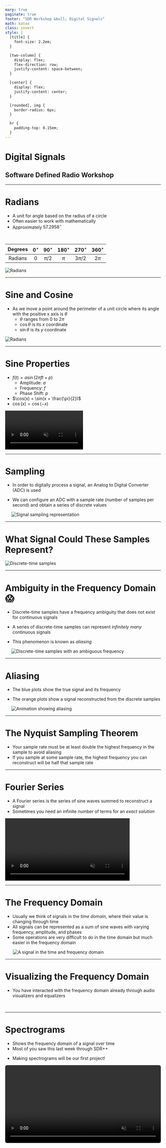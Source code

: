 ```yaml
---
marp: true
paginate: true
footer: "SDR Workshop &bull; Digital Signals"
math: katex
class: invert
style: |
  [title] {
    font-size: 2.2em;
  }

  [two-column] {
    display: flex;
    flex-direction: row;
    justify-content: space-between;
  }

  [center] {
    display: flex;
    justify-content: center;
  }

  [rounded], img {
    border-radius: 6px;
  }

  hr {
    padding-top: 0.15em;
  }
---
```


<h1 title>Digital Signals</h1>

## Software Defined Radio Workshop

---

<div two-column>
<div>

# Radians

- A unit for angle based on the radius of a circle
- Often easier to work with mathematically
- Approximately $57.2958^\circ{}$

<br>

<div center>

|Degrees|$0^\circ{}$|$90^\circ{}$|$180^\circ{}$|$270^\circ{}$|$360^\circ{}$|
|:-:|:-:|:-:|:-:|:-:|:-:|
|Radians|$0$|$\pi/2$|$\pi$|$3\pi{}/2$|$2\pi{}$|

</div>
</div>
<div style="width: 37%">

![Radians](assets/digital-signals/radians.gif)

</div>

<!--
R=(a*pi)/180
-->

---

<div two-column>
<div>

# Sine and Cosine

- As we move a point around the perimeter of a unit circle where its angle with the positive x axis is $\theta{}$
  - $\theta$ ranges from $0$ to $2\pi$
  - $\cos{\theta}$ is its $x$ coordinate
  - $\sin{\theta}$ is its $y$ coordinate

</div>
<div style="width: 130%">

![Radians](assets/digital-signals/sin-cos.gif)

</div>

---

<div two-column>
<div>

# Sine Properties

- $f(t)=a\sin(2\pi{}ft+p)$
  - Amplitude: $a$
  - Frequency: $f$
  - Phase Shift: $p$
- $\cos(x) = \sin(x + \frac{\pi}{2})$
- $\cos(x)=\cos(-x)$

</div>
<div style="width: 50%"><video src="assets/digital-signals/sine-wave.mp4" autoplay loop controls muted width="100%"></video></div>
</div>

<!--
sin(x)=-sin(-x)
-->

---

<div two-column>
<div>

# Sampling

- In order to digitally process a signal, an Analog to Digital Converter (ADC) is used

- We can configure an ADC with a sample rate (number of samples per second) and obtain a series of discrete values

</div>
<div style="width: 100%;margin-left: 20px;">

![Signal sampling representation](assets/digital-signals/continous-vs-discrete.jpg)

</div>
</div>

---

# What Signal Could These Samples Represent?

<div center>

![Discrete-time samples](assets/digital-signals/ambigous-samples-top.jpg)

</div>

---

# Ambiguity in the Frequency Domain :scream:

<div two-column>
<div>

- Discrete-time samples have a frequency ambiguity that does not exist for continuous signals

- A series of discrete-time samples can represent *infinitely many* continuous signals

- This phenomenon is known as *aliasing*

</div>
<div style="width: 100%;margin-left: 20px;">

![Discrete-time samples with an ambiguous frequency](assets/digital-signals/ambigous-samples.jpg)

</div>
</div>

---

<div two-column>
<div>

# Aliasing

- The blue plots show the true signal and its frequency

- The orange plots show a signal reconstructed from the discrete samples

</div>
<div style="width: 100%;margin-left: 20px;">

![Animation showing aliasing](assets/digital-signals/fft-aliasing.gif)

</div>
</div>

<!--
Upper left: Animation depicts a sequence of sinusoids, each with a higher frequency than the previous ones.
These "true" signals are also being sampled (blue dots) at a constant frequency/rate, Upper right: The continuous Fourier transform of the sinusoid (not the samples).
The single non-zero component, depicting the actual frequency, means there is no ambiguity. Lower right: The discrete Fourier transform of just the available samples.
The presence of two components means the samples can fit at least two different sinusoids, one of which is the true frequency (upper-right).
Lower left: Using the same samples (now in orange), the default reconstruction algorithm produces the lower-frequency sinusoid.
-->

---

# The Nyquist Sampling Theorem

- Your sample rate must be at least double the highest frequency in the sample to avoid aliasing
- If you sample at some sample rate, the highest frequency you can reconstruct will be half that sample rate

<!--
Human hearing is approx 20Hz to 20,000 Hz

- 44,100 Hz - CD audio (most common)
- 48,000 Hz - Standard sample rate for professional applications
-->

---

# Fourier Series

- A Fourier series is the series of sine waves summed to reconstruct a signal
- Sometimes you need an infinite number of terms for an *exact solution*

<div center>
<video src="assets/digital-signals/fourier-series.mp4" autoplay loop controls muted width="80%"></video>
</div>

<!-- 
Every signal has a fourier series!
-->

---

# The Frequency Domain

<div two-column>
<div>

- Usually we think of signals in the *time domain*, where their value is changing through time
- All signals can be represented as a sum of sine waves with varying frequency, amplitude, and phases
- Some operations are very difficult to do in the time domain but much easier in the frequency domain

</div>
<div style="width: 90%; margin-left: 25px;">

![A signal in the time and frequency domain](assets/digital-signals/freq-domain.gif)

</div>
</div>

---

# Visualizing the Frequency Domain

<div two-column>
<div>

- You have interacted with the frequency domain already through audio visualizers and equalizers

</div>
<div style="width: 100%">
<img alt="" src="assets/digital-signals/audio-equalizer.gif"></img>
<img alt="" src="assets/digital-signals/spotify-equalizer.png"></img>
</div>
</div>

<!--
The equalizer is from Spotify® settings.
-->

---

<div two-column>
<div style="width: 100%">

# Spectrograms

- Shows the frequency domain of a signal over time
- Most of you saw this last week through SDR++

<!--  -->

- Making spectrograms will be our first project!

</div>
<div>
<video src="assets/digital-signals/waterfall.mp4" autoplay loop controls muted width="100%" style="border-radius: 6px"></video>
</div>
</div>
